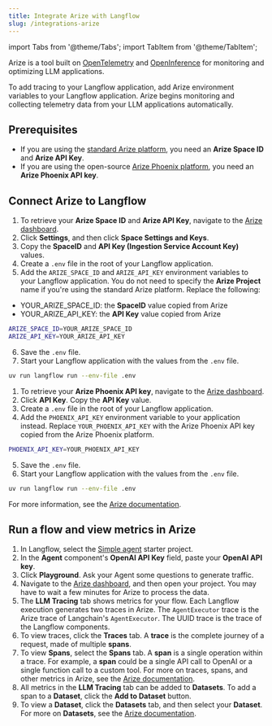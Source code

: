 ```yaml
---
title: Integrate Arize with Langflow
slug: /integrations-arize
---
```


import Tabs from '@theme/Tabs';
import TabItem from '@theme/TabItem';

Arize is a tool built on [OpenTelemetry](https://opentelemetry.io/) and [OpenInference](https://docs.arize.com/phoenix/reference/open-inference) for monitoring and optimizing LLM applications.

To add tracing to your Langflow application, add Arize environment variables to your Langflow application.
Arize begins monitoring and collecting telemetry data from your LLM applications automatically.

## Prerequisites

* If you are using the [standard Arize platform](https://docs.arize.com/arize), you need an **Arize Space ID** and **Arize API Key**.
* If you are using the open-source [Arize Phoenix platform](https://docs.arize.com/phoenix), you need an **Arize Phoenix API key**.

## Connect Arize to Langflow

<Tabs>
  <TabItem value="Arize Platform" label="Arize Platform" default>

1. To retrieve your **Arize Space ID** and **Arize API Key**, navigate to the [Arize dashboard](https://app.arize.com/).
2. Click **Settings**, and then click **Space Settings and Keys**.
3. Copy the **SpaceID** and **API Key (Ingestion Service Account Key)** values.
4. Create a `.env` file in the root of your Langflow application.
5. Add the `ARIZE_SPACE_ID` and `ARIZE_API_KEY` environment variables to your Langflow application.
You do not need to specify the **Arize Project** name if you're using the standard Arize platform.
Replace the following:

* YOUR_ARIZE_SPACE_ID: the **SpaceID** value copied from Arize
* YOUR_ARIZE_API_KEY: the **API Key** value copied from Arize

```bash
ARIZE_SPACE_ID=YOUR_ARIZE_SPACE_ID
ARIZE_API_KEY=YOUR_ARIZE_API_KEY
```
6. Save the `.env` file.
7. Start your Langflow application with the values from the `.env` file.
```bash
uv run langflow run --env-file .env
```
  </TabItem>
  <TabItem value="Arize Phoenix" label="Arize Phoenix">

1. To retrieve your **Arize Phoenix API key**, navigate to the [Arize dashboard](https://app.phoenix.arize.com/).
2. Click **API Key**.
Copy the **API Key** value.
3. Create a `.env` file in the root of your Langflow application.
4. Add the `PHOENIX_API_KEY` environment variable to your application instead.
Replace `YOUR_PHOENIX_API_KEY` with the Arize Phoenix API key copied from the Arize Phoenix platform.

```bash
PHOENIX_API_KEY=YOUR_PHOENIX_API_KEY
```

5. Save the `.env` file.
6. Start your Langflow application with the values from the `.env` file.
```bash
uv run langflow run --env-file .env
```
  </TabItem>
</Tabs>

For more information, see the [Arize documentation](https://docs.arize.com/phoenix/tracing/integrations-tracing/langflow#go-to-arize-phoenix).

## Run a flow and view metrics in Arize

1. In Langflow, select the [Simple agent](/starter-projects-simple-agent) starter project.
2. In the **Agent** component's **OpenAI API Key** field, paste your **OpenAI API key**.
3. Click **Playground**.
Ask your Agent some questions to generate traffic.
4. Navigate to the [Arize dashboard](https://app.arize.com/), and then open your project.
You may have to wait a few minutes for Arize to process the data.
5. The **LLM Tracing** tab shows metrics for your flow.
Each Langflow execution generates two traces in Arize.
The `AgentExecutor` trace is the Arize trace of Langchain's `AgentExecutor`. The UUID trace is the trace of the Langflow components.
6. To view traces, click the **Traces** tab.
A **trace** is the complete journey of a request, made of multiple **spans**.
7. To view **Spans**, select the **Spans** tab.
A **span** is a single operation within a trace. For example, a **span** could be a single API call to OpenAI or a single function call to a custom tool.
For more on traces, spans, and other metrics in Arize, see the [Arize documentation](https://docs.arize.com/arize/llm-tracing/tracing).
8. All metrics in the **LLM Tracing** tab can be added to **Datasets**.
To add a span to a **Dataset**, click the **Add to Dataset** button.
9. To view a **Dataset**, click the **Datasets** tab, and then select your **Dataset**.
For more on **Datasets**, see the [Arize documentation](https://docs.arize.com/arize/llm-datasets-and-experiments/datasets-and-experiments).